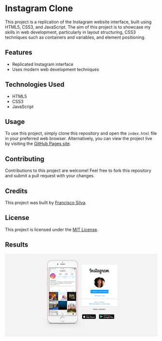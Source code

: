 # Instagram Clone

This project is a replication of the Instagram website interface, built using HTML5, CSS3, and JavaScript. The aim of this project is to showcase my skills in web development, particularly in layout structuring, CSS3 techniques such as containers and variables, and element positioning.

## Features

- Replicated Instagram interface
- Uses modern web development techniques

## Technologies Used

- HTML5
- CSS3
- JavaScript

## Usage

To use this project, simply clone this repository and open the `index.html` file in your preferred web browser. Alternatively, you can view the project live by visiting the [GitHub Pages site](https://your-username.github.io/instagram-clone/).



## Contributing

Contributions to this project are welcome! Feel free to fork this repository and submit a pull request with your changes.



## Credits

This project was built by [Francisco Silva](https://github.com/Burntroll).



## License

This project is licensed under the [MIT License](https://opensource.org/licenses/MIT).



## Results

![website-photo](website.png)

